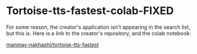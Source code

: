 # Tortoise-tts-fastest-colab-FIXED

For some reason, the creator's application isn't appearing in the search list, but this is. Here is a link to the creator's repository, and the colab notebook:

[manmay-nakhashi/tortoise-tts-fastest](https://github.com/manmay-nakhashi/tortoise-tts-fastest)

